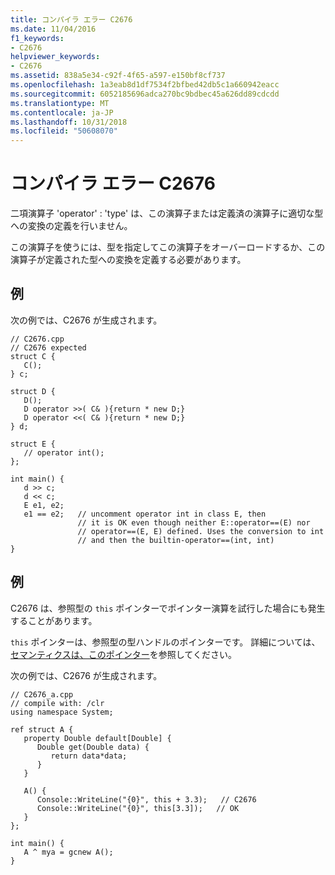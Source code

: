 ```yaml
---
title: コンパイラ エラー C2676
ms.date: 11/04/2016
f1_keywords:
- C2676
helpviewer_keywords:
- C2676
ms.assetid: 838a5e34-c92f-4f65-a597-e150bf8cf737
ms.openlocfilehash: 1a3eab8d1df7534f2bfbed42db5c1a660942eacc
ms.sourcegitcommit: 6052185696adca270bc9bdbec45a626dd89cdcdd
ms.translationtype: MT
ms.contentlocale: ja-JP
ms.lasthandoff: 10/31/2018
ms.locfileid: "50608070"
---
```

# <a name="compiler-error-c2676"></a>コンパイラ エラー C2676

二項演算子 'operator' : 'type' は、この演算子または定義済の演算子に適切な型への変換の定義を行いません。

この演算子を使うには、型を指定してこの演算子をオーバーロードするか、この演算子が定義された型への変換を定義する必要があります。

## <a name="example"></a>例

次の例では、C2676 が生成されます。

```
// C2676.cpp
// C2676 expected
struct C {
   C();
} c;

struct D {
   D();
   D operator >>( C& ){return * new D;}
   D operator <<( C& ){return * new D;}
} d;

struct E {
   // operator int();
};

int main() {
   d >> c;
   d << c;
   E e1, e2;
   e1 == e2;   // uncomment operator int in class E, then
               // it is OK even though neither E::operator==(E) nor
               // operator==(E, E) defined. Uses the conversion to int
               // and then the builtin-operator==(int, int)
}
```

## <a name="example"></a>例

C2676 は、参照型の `this` ポインターでポインター演算を試行した場合にも発生することがあります。

`this` ポインターは、参照型の型ハンドルのポインターです。 詳細については、[セマンティクスは、このポインター](../../dotnet/how-to-define-and-consume-classes-and-structs-cpp-cli.md#BKMK_Semantics_of_the_this_pointer)を参照してください。

次の例では、C2676 が生成されます。

```
// C2676_a.cpp
// compile with: /clr
using namespace System;

ref struct A {
   property Double default[Double] {
      Double get(Double data) {
         return data*data;
      }
   }

   A() {
      Console::WriteLine("{0}", this + 3.3);   // C2676
      Console::WriteLine("{0}", this[3.3]);   // OK
   }
};

int main() {
   A ^ mya = gcnew A();
}
```